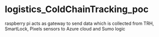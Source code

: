 # logistics_ColdChainTracking_poc
raspberry pi acts as gateway to send data which is collected from TRH, SmartLock, Pixels sensors to Azure cloud and Sumo logic

